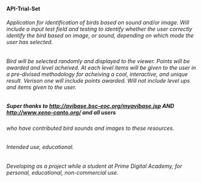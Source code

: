 #### API-Trial-Set

###### Application for identification of birds based on sound and/or image.  Will include a input test field and testing to identify whether the user correctly identify the bird based on image, or sound, depending on which mode the user has selected.

###### Bird will be selected randomly and displayed to the viewer.  Points will be awarded and level acheived.  At each level items will be given to the user in a pre-divised methodology for acheiving a cool, interactive, and unique result.  Verison one will include points awarded.  Will not include level ups and items given to the user.

##### Super thanks  to http://avibase.bsc-eoc.org/myavibase.jsp  AND   http://www.xeno-canto.org/ and all users 

###### who have contributed bird sounds and images to these resources.

###### Intended use, educational.  

###### Developing as a project while a student at Prime Digital Academy, for personal, educational, non-commercial use.
